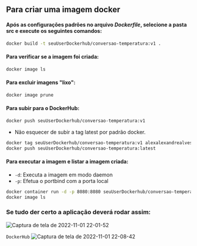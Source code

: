 ##  Para criar uma imagem docker

#### Após as configurações padrões no arquivo *Dockerfile*, selecione a pasta src e execute os seguintes comandos:
```bash
docker build -t seuUserDockerhub/conversao-temperatura:v1 .

```
#### Para verificar se a imagem foi criada:
```bash
docker image ls

```
#### Para excluir imagens "lixo":
```bash
docker image prune

```
#### Para subir para o DockerHub:
```bash
docker push seuUserDockerhub/conversao-temperatura:v1
```
- Não esquecer de subir a tag latest por padrão docker.
```bash
docker tag seuUserDockerhub/conversao-temperatura:v1 alexalexandrealves/conversao-temperatura:latest
docker push seuUserDockerhub/conversao-temperatura:latest
```

#### Para executar a imagem e listar a imagem criada:
- `-d`: Executa a imagem em modo daemon
- `-p`: Efetua o portbind com a porta local

```bash
docker container run -d -p 8080:8080 seuUserDockerhub/conversao-temperatura:v1
docker image ls

```

### Se tudo der certo a aplicação deverá rodar assim:

![Captura de tela de 2022-11-01 22-01-52](https://user-images.githubusercontent.com/70979408/199370890-2ab12f76-4011-40ac-82cd-4293073dfd9b.png)

`DockerHub`
![Captura de tela de 2022-11-01 22-08-42](https://user-images.githubusercontent.com/70979408/199371070-6bc64a61-f874-4245-a30e-e91e711bfc86.png)
